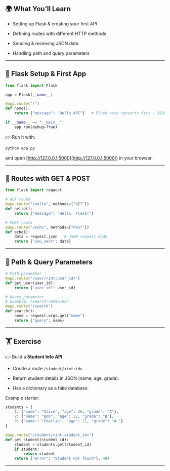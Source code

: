 
## 🌍 What You’ll Learn

- Setting up Flask & creating your first API
    
- Defining routes with different HTTP methods
    
- Sending & receiving JSON data
    
- Handling path and query parameters
    

---

## 📌 Flask Setup & First App

```python
from flask import Flask

app = Flask(__name__)

@app.route("/")
def home():
    return {"message": "Hello API"}   # Flask auto converts dict → JSON

if __name__ == "__main__":
    app.run(debug=True)
```

👉 Run it with:

```bash
python app.py
```

and open [http://127.0.0.1:5000](http://127.0.0.1:5000/) in your browser.

---

## 📌 Routes with GET & POST

```python
from flask import request

# GET route
@app.route("/hello", methods=["GET"])
def hello():
    return {"message": "Hello, Flask!"}

# POST route
@app.route("/echo", methods=["POST"])
def echo():
    data = request.json   # JSON request body
    return {"you_sent": data}
```

---

## 📌 Path & Query Parameters

```python
# Path parameter
@app.route("/user/<int:user_id>")
def get_user(user_id):
    return {"user_id": user_id}

# Query parameter
# Example: /search?name=John
@app.route("/search")
def search():
    name = request.args.get("name")
    return {"query": name}
```

---

## 🏋️ Exercise

👉 Build a **Student Info API**:

- Create a route `/student/<int:id>`
    
- Return student details in JSON (name, age, grade).
    
- Use a dictionary as a fake database.
    

Example starter:

```python
students = {
    1: {"name": "Alice", "age": 20, "grade": "A"},
    2: {"name": "Bob", "age": 22, "grade": "B"},
    3: {"name": "Charlie", "age": 21, "grade": "A-"}
}

@app.route("/student/<int:student_id>")
def get_student(student_id):
    student = students.get(student_id)
    if student:
        return student
    return {"error": "Student not found"}, 404
```

---
